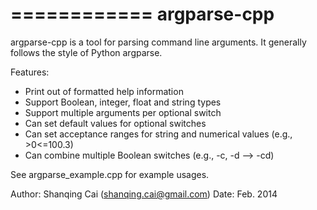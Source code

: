 
============
argparse-cpp
============

   argparse-cpp is a tool for parsing command line arguments. 
   It generally follows the style of Python argparse.

   Features: 
   * Print out of formatted help information
   * Support Boolean, integer, float and string types 
   * Support multiple arguments per optional switch
   * Can set default values for optional switches
   * Can set acceptance ranges for string and numerical values (e.g., >0<=100.3)
   * Can combine multiple Boolean switches (e.g., -c, -d --> -cd)

   See argparse_example.cpp for example usages.

   

   Author: Shanqing Cai (shanqing.cai@gmail.com)
   Date: Feb. 2014



